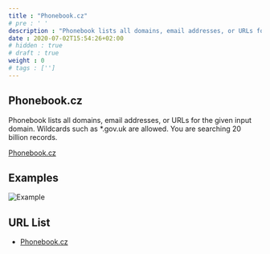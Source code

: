 ```yaml
---
title : "Phonebook.cz"
# pre : ' '
description : "Phonebook lists all domains, email addresses, or URLs for the given input domain. Wildcards such as *.gov.uk are allowed. You are searching 20 billion records."
date : 2020-07-02T15:54:26+02:00
# hidden : true
# draft : true
weight : 0
# tags : ['']
---
```


## Phonebook.cz

Phonebook lists all domains, email addresses, or URLs for the given input domain. Wildcards such as *.gov.uk are allowed. You are searching 20 billion records.

[Phonebook.cz](https://phonebook.cz/)

## Examples

![Example](images/example.png)

## URL List

- [Phonebook.cz](https://phonebook.cz/)

